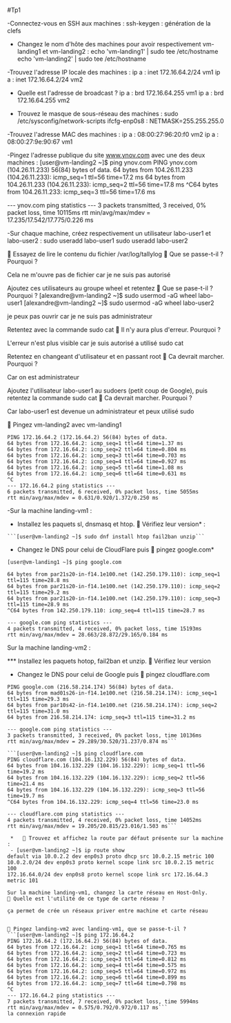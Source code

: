 #Tp1


-Connectez-vous en SSH aux machines : 
ssh-keygen : génération de la clefs

- Changez le nom d'hôte des machines pour avoir respectivement vm-landing1 et vm-landing2 : 
echo 'vm-landing1' | sudo tee /etc/hostname
echo 'vm-landing2' | sudo tee /etc/hostname

-Trouvez l'adresse IP locale des machines : 
ip a :  inet 172.16.64.2/24 vm1
ip a :  inet 172.16.64.2/24 vm2

- Quelle est l'adresse de broadcast ? 
 ip a : brd 172.16.64.255 vm1
 ip a :  brd 172.16.64.255 vm2
 
 - Trouvez le masque de sous-réseau des machines : 
 sudo /etc/sysconfig/network-scripts ifcfg-enp0s8 : NETMASK=255.255.255.0
 
 -Trouvez l'adresse MAC des machines : 
 ip a : 08:00:27:96:20:f0 vm2
 ip a : 08:00:27:9e:90:67 vm1
 
 -Pingez l'adresse publique du site www.ynov.com avec une des deux machines : 
 [user@vm-landing2 ~]$ ping ynov.com
PING ynov.com (104.26.11.233) 56(84) bytes of data.
64 bytes from 104.26.11.233 (104.26.11.233): icmp_seq=1 ttl=56 time=17.2 ms
64 bytes from 104.26.11.233 (104.26.11.233): icmp_seq=2 ttl=56 time=17.8 ms
^C64 bytes from 104.26.11.233: icmp_seq=3 ttl=56 time=17.6 ms

--- ynov.com ping statistics ---
3 packets transmitted, 3 received, 0% packet loss, time 10115ms
rtt min/avg/max/mdev = 17.235/17.542/17.775/0.226 ms

-Sur chaque machine, créez respectivement un utilisateur labo-user1 et labo-user2 : 
sudo useradd labo-user1 
sudo useradd labo-user2

🎰 Essayez de lire le contenu du fichier /var/log/tallylog
🎯 Que se passe-t-il ? Pourquoi ?

Cela ne m'ouvre pas de fichier car je ne suis pas autorisé

Ajoutez ces utilisateurs au groupe wheel et retentez
🎯 Que se pase-t-il ? Pourquoi ?
[alexandre@vm-landing2 ~]$ sudo usermod -aG wheel labo-user1
[alexandre@vm-landing2 ~]$ sudo usermod -aG wheel labo-user2

je peux pas ouvrir car je ne suis pas administrateur 

Retentez avec la commande sudo cat
🎯 Il n'y aura plus d'erreur. Pourquoi ?

L'erreur n'est plus visible car je suis autorisé a utilisé sudo cat 

Retentez en changeant d'utilisateur et en passant root
🎯 Ca devrait marcher. Pourquoi ?

Car on est administrateur 


Ajoutez l'utilisateur labo-user1 au sudoers (petit coup de Google), puis retentez la commande sudo cat
🎯 Ca devrait marcher. Pourquoi ?

Car labo-user1 est devenue un administrateur et peux utilisé sudo 

🎰 Pingez vm-landing2 avec vm-landing1
```[user@vm-landing2 ~]$ ping 172.16.64.2
PING 172.16.64.2 (172.16.64.2) 56(84) bytes of data.
64 bytes from 172.16.64.2: icmp_seq=1 ttl=64 time=1.37 ms
64 bytes from 172.16.64.2: icmp_seq=2 ttl=64 time=0.804 ms
64 bytes from 172.16.64.2: icmp_seq=3 ttl=64 time=0.703 ms
64 bytes from 172.16.64.2: icmp_seq=4 ttl=64 time=0.927 ms
64 bytes from 172.16.64.2: icmp_seq=5 ttl=64 time=1.08 ms
64 bytes from 172.16.64.2: icmp_seq=6 ttl=64 time=0.631 ms
^C
--- 172.16.64.2 ping statistics ---
6 packets transmitted, 6 received, 0% packet loss, time 5055ms
rtt min/avg/max/mdev = 0.631/0.920/1.372/0.250 ms
```

-Sur la machine landing-vm1 :

*    Installez les paquets sl, dnsmasq et htop. 🎰 Vérifiez leur version* : 
 
    ```[user@vm-landing2 ~]$ sudo dnf install htop fail2ban unzip```

*    Changez le DNS pour celui de CloudFlare puis 🎰 pingez google.com*
    
    [user@vm-landing1 ~]$ ping google.com
```PING google.com (142.250.179.110) 56(84) bytes of data.
64 bytes from par21s20-in-f14.1e100.net (142.250.179.110): icmp_seq=1 ttl=115 time=28.8 ms
64 bytes from par21s20-in-f14.1e100.net (142.250.179.110): icmp_seq=2 ttl=115 time=29.2 ms
64 bytes from par21s20-in-f14.1e100.net (142.250.179.110): icmp_seq=3 ttl=115 time=28.9 ms
^C64 bytes from 142.250.179.110: icmp_seq=4 ttl=115 time=28.7 ms

--- google.com ping statistics ---
4 packets transmitted, 4 received, 0% packet loss, time 15193ms
rtt min/avg/max/mdev = 28.663/28.872/29.165/0.184 ms
```


Sur la machine landing-vm2 :

   *** Installez les paquets hotop, fail2ban et unzip. 🎰 Vérifiez leur version

*    Changez le DNS pour celui de Google puis 🎰 pingez cloudflare.com



```[user@vm-landing2 ~]$ ping google.com
PING google.com (216.58.214.174) 56(84) bytes of data.
64 bytes from mad01s26-in-f14.1e100.net (216.58.214.174): icmp_seq=1 ttl=115 time=29.3 ms
64 bytes from par10s42-in-f14.1e100.net (216.58.214.174): icmp_seq=2 ttl=115 time=31.0 ms
64 bytes from 216.58.214.174: icmp_seq=3 ttl=115 time=31.2 ms

--- google.com ping statistics ---
3 packets transmitted, 3 received, 0% packet loss, time 10136ms
rtt min/avg/max/mdev = 29.289/30.520/31.237/0.874 ms```

```[user@vm-landing2 ~]$ ping cloudflare.com
PING cloudflare.com (104.16.132.229) 56(84) bytes of data.
64 bytes from 104.16.132.229 (104.16.132.229): icmp_seq=1 ttl=56 time=19.2 ms
64 bytes from 104.16.132.229 (104.16.132.229): icmp_seq=2 ttl=56 time=21.4 ms
64 bytes from 104.16.132.229 (104.16.132.229): icmp_seq=3 ttl=56 time=19.7 ms
^C64 bytes from 104.16.132.229: icmp_seq=4 ttl=56 time=23.0 ms

--- cloudflare.com ping statistics ---
4 packets transmitted, 4 received, 0% packet loss, time 14052ms
rtt min/avg/max/mdev = 19.205/20.815/23.016/1.503 ms```

 *   🎰 Trouvez et affichez la route par défaut présente sur la machine :  
 - [user@vm-landing2 ~]$ ip route show
default via 10.0.2.2 dev enp0s3 proto dhcp src 10.0.2.15 metric 100
10.0.2.0/24 dev enp0s3 proto kernel scope link src 10.0.2.15 metric 100
172.16.64.0/24 dev enp0s8 proto kernel scope link src 172.16.64.3 metric 101

Sur la machine landing-vm1, changez la carte réseau en Host-Only.
🎯 Quelle est l'utilité de ce type de carte réseau ?

ça permet de crée un réseaux priver entre machine et carte réseau 


🎰 Pingez landing-vm2 avec landing-vm1, que se passe-t-il ?
```[user@vm-landing2 ~]$ ping 172.16.64.2
PING 172.16.64.2 (172.16.64.2) 56(84) bytes of data.
64 bytes from 172.16.64.2: icmp_seq=1 ttl=64 time=0.765 ms
64 bytes from 172.16.64.2: icmp_seq=2 ttl=64 time=0.723 ms
64 bytes from 172.16.64.2: icmp_seq=3 ttl=64 time=0.812 ms
64 bytes from 172.16.64.2: icmp_seq=4 ttl=64 time=0.575 ms
64 bytes from 172.16.64.2: icmp_seq=5 ttl=64 time=0.972 ms
64 bytes from 172.16.64.2: icmp_seq=6 ttl=64 time=0.899 ms
64 bytes from 172.16.64.2: icmp_seq=7 ttl=64 time=0.798 ms
^C
--- 172.16.64.2 ping statistics ---
7 packets transmitted, 7 received, 0% packet loss, time 5994ms
rtt min/avg/max/mdev = 0.575/0.792/0.972/0.117 ms```
la connexion rapide 